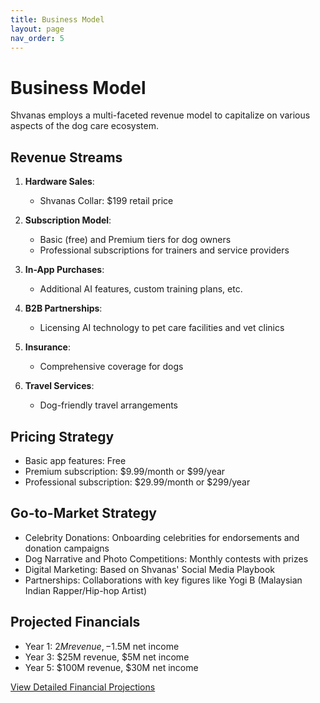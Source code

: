 ```yaml
---
title: Business Model
layout: page
nav_order: 5
---
```


# Business Model

Shvanas employs a multi-faceted revenue model to capitalize on various aspects of the dog care ecosystem.

## Revenue Streams

1. **Hardware Sales**:

   - Shvanas Collar: $199 retail price

2. **Subscription Model**:

   - Basic (free) and Premium tiers for dog owners
   - Professional subscriptions for trainers and service providers

3. **In-App Purchases**:

   - Additional AI features, custom training plans, etc.

4. **B2B Partnerships**:

   - Licensing AI technology to pet care facilities and vet clinics

5. **Insurance**:

   - Comprehensive coverage for dogs

6. **Travel Services**:
   - Dog-friendly travel arrangements

## Pricing Strategy

- Basic app features: Free
- Premium subscription: $9.99/month or $99/year
- Professional subscription: $29.99/month or $299/year

## Go-to-Market Strategy

- Celebrity Donations: Onboarding celebrities for endorsements and donation campaigns
- Dog Narrative and Photo Competitions: Monthly contests with prizes
- Digital Marketing: Based on Shvanas' Social Media Playbook
- Partnerships: Collaborations with key figures like Yogi B (Malaysian Indian Rapper/Hip-hop Artist)

## Projected Financials

- Year 1: $2M revenue, -$1.5M net income
- Year 3: $25M revenue, $5M net income
- Year 5: $100M revenue, $30M net income

[View Detailed Financial Projections](financials.html)
